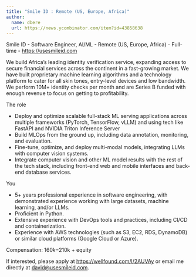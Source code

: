 ```yaml
---
title: "Smile ID : Remote (US, Europe, Africa)"
author:
  name: dbere
  url: https://news.ycombinator.com/item?id=43858638
---
```

Smile ID - Software Engineer, AI&#x2F;ML - Remote (US, Europe, Africa) - Full-time - <a href="https:&#x2F;&#x2F;usesmileid.com" rel="nofollow">https:&#x2F;&#x2F;usesmileid.com</a>

We build Africa’s leading identity verification service, expanding access to secure financial services across the continent in a fast-growing market. We have built proprietary machine learning algorithms and a technology platform to cater for all skin tones, entry-level devices and low bandwidth. We perform 10M+ identity checks per month and are Series B funded with enough revenue to focus on getting to profitability.

The role
- Deploy and optimize scalable full-stack ML serving applications across multiple frameworks (PyTorch, TensorFlow, vLLM) and using tech like FastAPI and NVIDIA Triton Inference Server
- Build MLOps from the ground up, including data annotation, monitoring, and evaluation.
- Fine-tune, optimize, and deploy multi-modal models, integrating LLMs with computer vision systems.
- Integrate computer vision and other ML model results with the rest of the tech stack, including front-end web and mobile interfaces and back-end database services.

You
- 5+ years professional experience in software engineering, with demonstrated experience working with large datasets, machine learning, and&#x2F;or LLMs.
- Proficient in Python.
- Extensive experience with DevOps tools and practices, including CI&#x2F;CD and containerization.
- Experience with AWS technologies (such as S3, EC2, RDS, DynamoDB) or similar cloud platforms (Google Cloud or Azure).

Compensation: $160k-$210k + equity

If interested, please apply at <a href="https:&#x2F;&#x2F;wellfound.com&#x2F;l&#x2F;2AUVAy" rel="nofollow">https:&#x2F;&#x2F;wellfound.com&#x2F;l&#x2F;2AUVAy</a> or email me directly at david@usesmileid.com.
<JobApplication />
